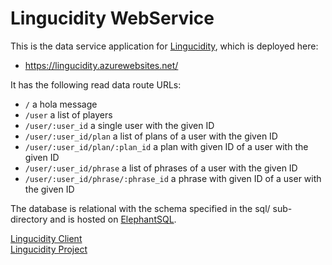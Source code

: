 # Lingucidity WebService

This is the data service application for
[Lingucidity](https://github.com/Team-Equipo/project),
which is deployed here:

- <https://lingucidity.azurewebsites.net/>

It has the following read data route URLs:

- `/` a hola message
- `/user` a list of players
- `/user/:user_id` a single user with the given ID
- `/user/:user_id/plan` a list of plans of a user with the given ID
- `/user/:user_id/plan/:plan_id` a plan with given ID of a user with the given ID
- `/user/:user_id/phrase` a list of phrases of a user with the given ID
- `/user/:user_id/phrase/:phrase_id` a phrase with given ID of a user with the given ID

The database is relational with the schema specified in the sql/ sub-directory and is hosted on [ElephantSQL](https://www.elephantsql.com/). 

[Lingucidity Client](https://github.com/Team-Equipo/client)\
[Lingucidity Project](https://github.com/Team-Equipo/project)
